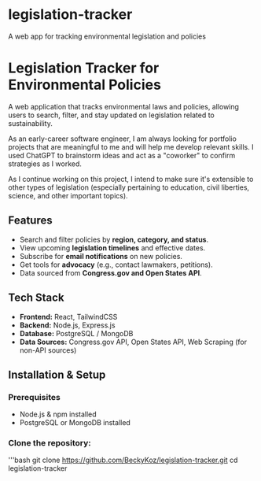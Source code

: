 # legislation-tracker
A web app for tracking environmental legislation and policies
# Legislation Tracker for Environmental Policies

A web application that tracks environmental laws and policies, allowing users to search, filter, and stay updated on legislation related to sustainability. 

As an early-career software engineer, I am always looking for portfolio projects that are meaningful to me and will help me develop relevant skills. I used ChatGPT to brainstorm ideas and act as a "coworker" to confirm strategies as I worked. 

As I continue working on this project, I intend to make sure it's extensible to other types of legislation (especially pertaining to education, civil liberties, science, and other important topics). 


## Features
- Search and filter policies by **region, category, and status**.
- View upcoming **legislation timelines** and effective dates.
- Subscribe for **email notifications** on new policies.
- Get tools for **advocacy** (e.g., contact lawmakers, petitions).
- Data sourced from **Congress.gov and Open States API**.

## Tech Stack
- **Frontend:** React, TailwindCSS
- **Backend:** Node.js, Express.js
- **Database:** PostgreSQL / MongoDB
- **Data Sources:** Congress.gov API, Open States API, Web Scraping (for non-API sources)

## Installation & Setup
### Prerequisites
- Node.js & npm installed
- PostgreSQL or MongoDB installed

### Clone the repository:
'''bash
git clone https://github.com/BeckyKoz/legislation-tracker.git
cd legislation-tracker
